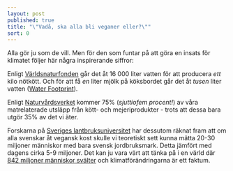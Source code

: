 ```yaml
---
layout: post
published: true
title: "\"Vadå, ska alla bli veganer eller?\""
sort: 0
---
```







Alla gör ju som de vill. Men för den som funtar på att göra en insats för klimatet följer här några inspirerande siffror: 

Enligt [Världsnaturfonden](http://www.wwf.se/vrt-arbete/klimat/min-vardag/artikelarkiv/1517751-min-vardag-glm-snabba-duschar-spara-vatten-p-riktigt) går det åt 16 000 liter vatten för att producera _ett_ kilo nötkött. Och för att få _en_ liter mjölk på köksbordet går det åt _tusen_ liter vatten ([Water Footprint](http://waterfootprint.org/media/downloads/Hoekstra-2008-WaterfootprintFood.pdf)).

Enligt [Naturvårdsverket](http://www.naturvardsverket.se/Documents/publikationer6400/978-91-620-6456-3.pdf "Hållbara konsumtionsmönster") kommer 75% (_sjuttiofem procent!_) av våra matrelaterade utsläpp från kött- och mejeriprodukter - trots att dessa bara utgör 35% av det vi äter.

Forskarna på [Sveriges lantbruksuniversitet](http://www.slu.se/Global/externwebben/nl-fak/vaxtproduktionsekologi/Ekhaga%20Dok/Poster_5_Din_matyta.pdf) har dessutom räknat fram att om alla svenskar åt vegansk kost skulle vi teoretiskt sett kunna mätta 20-30 miljoner människor med bara svensk jordbruksmark. Detta jämfört med dagens cirka 5-9 miljoner. Det kan ju vara värt att tänka på i en värld där [842 miljoner människor svälter](http://sv.wfp.org/hunger/frågor-om-hunger) och klimatförändringarna är ett faktum.
